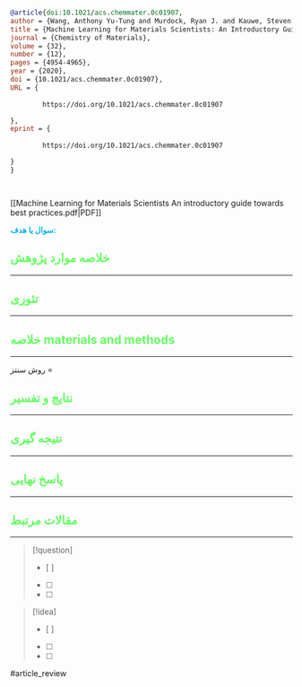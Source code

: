 
```bibtex

@article{doi:10.1021/acs.chemmater.0c01907,
author = {Wang, Anthony Yu-Tung and Murdock, Ryan J. and Kauwe, Steven K. and Oliynyk, Anton O. and Gurlo, Aleksander and Brgoch, Jakoah and Persson, Kristin A. and Sparks, Taylor D.},
title = {Machine Learning for Materials Scientists: An Introductory Guide toward Best Practices},
journal = {Chemistry of Materials},
volume = {32},
number = {12},
pages = {4954-4965},
year = {2020},
doi = {10.1021/acs.chemmater.0c01907},
URL = { 
    
        https://doi.org/10.1021/acs.chemmater.0c01907

},
eprint = { 
    
        https://doi.org/10.1021/acs.chemmater.0c01907 

}
}




```

[[Machine Learning for Materials Scientists An introductory guide towards best practices.pdf|PDF]]

**<span style="color:#00b0f0">سوال یا هدف:</span>**



## <span style="color:#64ff61">خلاصه موارد پژوهش</span>
---

## <span style="color:#64ff61">تئوری</span>
---



## <span style="color:#64ff61">خلاصه materials and methods</span>
---

روش سنتز = 



## <span style="color:#64ff61"> نتایج و تفسیر</span>
---



## <span style="color:#64ff61">نتیجه گیری</span>
---



## <span style="color:#64ff61">پاسخ نهایی</span>
---




## <span style="color:#64ff61">مقالات مرتبط</span>
---





> [!question] 
>- [ ] 
>- [ ]  
>- [ ] 


> [!idea] 
> - [ ] 
>- [ ] 
>- [ ] 



#article_review
